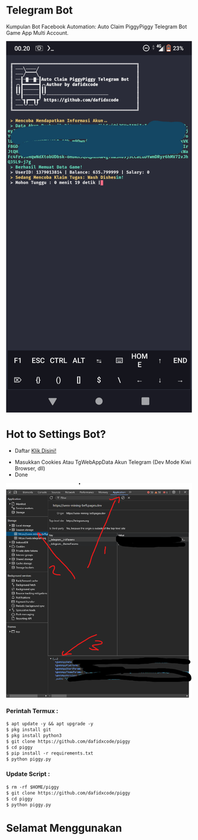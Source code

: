 # Telegram Bot
Kumpulan Bot Facebook Automation:
Auto Claim PiggyPiggy Telegram Bot Game App Multi Account.

![Screenshot](ss.png)

# Hot to Settings Bot?
- <p>Daftar <a href="https://t.me/PiggyPiggyofficialbot/game?startapp=share_7257969048" target="_blank">Klik Disini!</a></p>
- Masukkan Cookies Atau TgWebAppData Akun Telegram (Dev Mode Kiwi Browser, dll)
- Done


![Screenshot](TgWebAppData.png)

   
### Perintah Termux :
    $ apt update -y && apt upgrade -y
    $ pkg install git
    $ pkg install python3
    $ git clone https://github.com/dafidxcode/piggy
    $ cd piggy
    $ pip install -r requirements.txt
    $ python piggy.py

### Update Script :
    $ rm -rf $HOME/piggy
    $ git clone https://github.com/dafidxcode/piggy
    $ cd piggy
    $ python piggy.py


# Selamat Menggunakan
